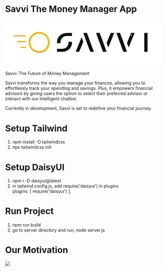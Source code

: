 # Savvi The Money Manager App
<img src="https://raw.githubusercontent.com/NikoHoc/savvi/refs/heads/master/public/image/savvi.png">

Savvi: The Future of Money Management

Savvi transforms the way you manage your finances, allowing you to effortlessly track your spending and savings. Plus, it empowers financial advisors by giving users the option to select their preferred advisor or interact with our intelligent chatbot.

Currently in development, Savvi is set to redefine your financial journey.

# Setup Tailwind
<ol>
<li>npm install -D tailwindcss</li>
<li>npx tailwindcss init</li>
</ol>

# Setup DaisyUI
<ol>
<li>npm i -D daisyui@latest</li>
<li>in tailwind.config.js, add require('daisyui') in plugins <br />
  plugins: [
    require('daisyui')
  ],
</li>
</ol>

# Run Project
<ol>
<li>npm run build</li>
<li>go to server directory and run,  node server.js</li>
</ol>

# Our Motivation
<img src="https://static.telepedia.net/newqualitipediawiki/c/cc/Skibidi_toilet_screenshot.webp.png">


